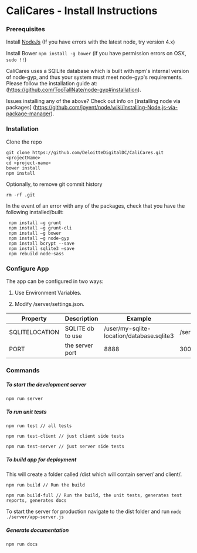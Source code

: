 CaliCares - Install Instructions
=================

### Prerequisites

Install [NodeJs](https://nodejs.org/)  (If you have errors with the latest node, try version 4.x)

Install Bower ```npm install -g bower``` (if you have permission errors on OSX, ```sudo !!```)

CaliCares uses a SQlLite database which is built with npm's internal version of node-gyp, and thus your system must meet node-gyp's requirements.  Please follow the installation guide at: (https://github.com/TooTallNate/node-gyp#installation).

Issues installing any of the above? Check out info on [installing node via packages] (https://github.com/joyent/node/wiki/Installing-Node.js-via-package-manager).

### Installation

Clone the repo

```
git clone https://github.com/DeloitteDigitalDC/CaliCares.git <projectName>
cd <project-name>
bower install
npm install
```

Optionally, to remove git commit history

```
rm -rf .git
```

In the event of an error with any of the packages, check that you have the following installed/built:
```
 npm install –g grunt
 npm install –g grunt-cli
 npm install –g bower
 npm install –g node-gyp
 npm install bcrypt --save
 npm install sqlite3 –save
 npm rebuild node-sass
```

### Configure App

The app can be configured in two ways:

1. Use Environment Variables.

2. Modify /server/settings.json.

Property       | Description       | Example                                    |  Default
-------------  | ----------------- | ------------------------------------------ | ----------------------------
SQLITELOCATION | SQLITE db to use  | /user/my-sqlite-location/database.sqlite3  | <project-name>/server/db/database.sqlite3
PORT           | the server port   | 8888                                       | 3000


### Commands

##### To start the development server

```
npm run server
```

##### To run unit tests

```
npm run test // all tests
```

```
npm run test-client // just client side tests
```

```
npm run test-server // just server side tests
```

##### To build app for deployment

This will create a folder called /dist which will contain server/ and client/.

```
npm run build // Run the build
```

```
npm run build-full // Run the build, the unit tests, generates test reports, generates docs
```

To start the server for production navigate to the dist folder and run ```node ./server/app-server.js```

##### Generate documentation

```
npm run docs
```
